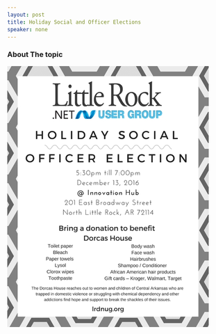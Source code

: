 ```yaml
---
layout: post
title: Holiday Social and Officer Elections
speaker: none
---
```


### About The topic
![alt text](../images/2016-Holiday-Social.jpeg "Dorcas House Collection and Elections")

